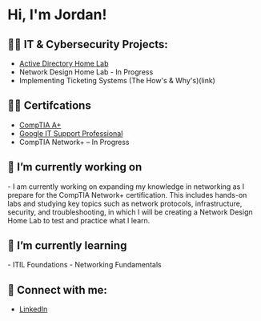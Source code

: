 <h1>Hi, I'm Jordan! </h1>

<h2>👨‍💻 IT & Cybersecurity Projects:</h2>

- [Active Directory Home Lab](https://github.com/JGIT-US/Active-Directory-Lab/blob/main/README.md)
- Network Design Home Lab - In Progress
- Implementing Ticketing Systems (The How's & Why's)(link) 
 
<h2>👨‍🏫 Certifcations </h2>

- [CompTIA A+](https://tinyurl.com/yvxbdavs)
- [Google IT Support Professional](https://tinyurl.com/5n7ndfs6)
- CompTIA Network+ – In Progress

<h2>🔭 I’m currently working on</h2>
- I am currently working on expanding my knowledge in networking as I prepare for the CompTIA Network+ certification. This includes hands-on labs and studying key topics such as network protocols, infrastructure, security, and troubleshooting, in which I will be creating a Network Design Home Lab to test and practice what I learn.
 
<h2>🌱 I’m currently learning </h2>
- ITIL Foundations
- Networking Fundamentals

<h2> 🤳 Connect with me:</h2>

- [LinkedIn](https://www.linkedin.com/in/jordanit)

<!--
**joshmadakor1/joshmadakor1** is a ✨ _special_ ✨ repository because its `README.md` (this file) appears on your GitHub profile.

Here are some ideas to get you started:

- 🔭 I’m currently working on ...
- 🌱 I’m currently learning ...
- 👯 I’m looking to collaborate on ...
- 🤔 I’m looking for help with ...
- 💬 Ask me about ...
- 📫 How to reach me: ...
- 😄 Pronouns: ...
- ⚡ Fun fact: ...
-->
